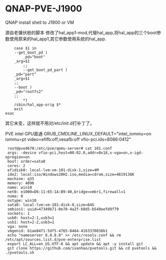 # QNAP-PVE-J1900
QNAP install shell to J1900 or VM

源自老骥伏枥的脚本
修改了hal_app1-mod,代替hal_app,将hal_app的三个boot参数使用原来的hal_app1,其它参数使用系统的hal_app.

        case $1 in
	    --get_boot_pd ) 
            _pd="boot"
	    _arg=$1
            ;;
            --get_boot_pd_part ) 
	    _pd="part"
	    _arg=$1
	    ;;
	    --boot )
	    _pd="rootfs2"
	    ;;
            *)
	    /sbin/hal_app-orig $*
	    exit
	esac
  其它未变，这样就不用对/etc/init.d打补丁了。
  
  PVE intel GPU直通  GRUB_CMDLINE_LINUX_DEFAULT="intel_iommu=on iommu=pt video=efifb:off,vesafb:off vfio-pci.ids=8086:0412"

  
     root@pve4670:/etc/pve/qemu-server# cat 101.conf
     args: -device vfio-pci,host=00:02.0,addr=0x18,x-vga=on,x-igd-opregion=on
     boot: order=sata0
     cores: 2
     efidisk0: local-lvm:vm-101-disk-1,size=4M
     ide2: local:iso/Windows20H2.iso,media=cdrom,size=4819136K
     machine: q35
     memory: 4096
     name: win10
     net0: e1000=D6:11:65:1A:B9:40,bridge=vmbr1,firewall=1
     numa: 0
     ostype: win10
     sata0: local-lvm:vm-101-disk-0,size=64G
     smbios1: uuid=47349b71-0e70-4a2f-b9d5-b549eefd9f79
     sockets: 1
     usb0: host=2-1,usb3=1
     usb1: host=2-2,usb3=1
     vga: none
     vmgenid: b1ae84f1-5df5-4765-8464-4163370038b1
     echo "nameserver 8.8.8.8" >> /etc/resolv.conf && rm /etc/apt/sources.list.d/pve-enterprise.list 
     export LC_ALL=en_US.UTF-8 && apt update && apt -y install git 
     git clone https://github.com/ivanhao/pvetools.git && cd pvetools && ./pvetools.sh



